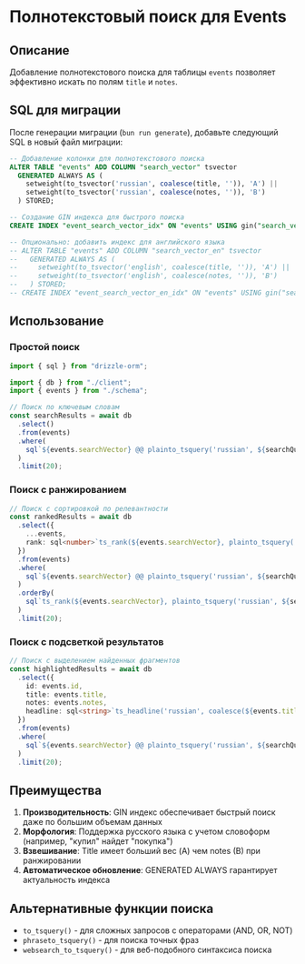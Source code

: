 # Полнотекстовый поиск для Events

## Описание

Добавление полнотекстового поиска для таблицы `events` позволяет эффективно искать по полям `title` и `notes`.

## SQL для миграции

После генерации миграции (`bun run generate`), добавьте следующий SQL в новый файл миграции:

```sql
-- Добавление колонки для полнотекстового поиска
ALTER TABLE "events" ADD COLUMN "search_vector" tsvector
  GENERATED ALWAYS AS (
    setweight(to_tsvector('russian', coalesce(title, '')), 'A') ||
    setweight(to_tsvector('russian', coalesce(notes, '')), 'B')
  ) STORED;

-- Создание GIN индекса для быстрого поиска
CREATE INDEX "event_search_vector_idx" ON "events" USING gin("search_vector");

-- Опционально: добавить индекс для английского языка
-- ALTER TABLE "events" ADD COLUMN "search_vector_en" tsvector
--   GENERATED ALWAYS AS (
--     setweight(to_tsvector('english', coalesce(title, '')), 'A') ||
--     setweight(to_tsvector('english', coalesce(notes, '')), 'B')
--   ) STORED;
-- CREATE INDEX "event_search_vector_en_idx" ON "events" USING gin("search_vector_en");
```

## Использование

### Простой поиск

```typescript
import { sql } from "drizzle-orm";

import { db } from "./client";
import { events } from "./schema";

// Поиск по ключевым словам
const searchResults = await db
  .select()
  .from(events)
  .where(
    sql`${events.searchVector} @@ plainto_tsquery('russian', ${searchQuery})`,
  )
  .limit(20);
```

### Поиск с ранжированием

```typescript
// Поиск с сортировкой по релевантности
const rankedResults = await db
  .select({
    ...events,
    rank: sql<number>`ts_rank(${events.searchVector}, plainto_tsquery('russian', ${searchQuery}))`,
  })
  .from(events)
  .where(
    sql`${events.searchVector} @@ plainto_tsquery('russian', ${searchQuery})`,
  )
  .orderBy(
    sql`ts_rank(${events.searchVector}, plainto_tsquery('russian', ${searchQuery})) DESC`,
  )
  .limit(20);
```

### Поиск с подсветкой результатов

```typescript
// Поиск с выделением найденных фрагментов
const highlightedResults = await db
  .select({
    id: events.id,
    title: events.title,
    notes: events.notes,
    headline: sql<string>`ts_headline('russian', coalesce(${events.title}, '') || ' ' || coalesce(${events.notes}, ''), plainto_tsquery('russian', ${searchQuery}))`,
  })
  .from(events)
  .where(
    sql`${events.searchVector} @@ plainto_tsquery('russian', ${searchQuery})`,
  )
  .limit(20);
```

## Преимущества

1. **Производительность**: GIN индекс обеспечивает быстрый поиск даже по большим объемам данных
2. **Морфология**: Поддержка русского языка с учетом словоформ (например, "купил" найдет "покупка")
3. **Взвешивание**: Title имеет больший вес (A) чем notes (B) при ранжировании
4. **Автоматическое обновление**: GENERATED ALWAYS гарантирует актуальность индекса

## Альтернативные функции поиска

- `to_tsquery()` - для сложных запросов с операторами (AND, OR, NOT)
- `phraseto_tsquery()` - для поиска точных фраз
- `websearch_to_tsquery()` - для веб-подобного синтаксиса поиска
